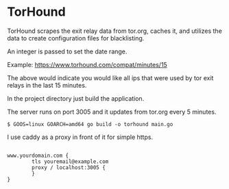 # TorHound 

TorHound scrapes the exit relay data from tor.org, caches it, and utilizes the data to create configuration files for blacklisting.

An integer is passed to set the date range.

Example: https://www.torhound.com/compat/minutes/15

The above would indicate you would like all ips that were used by tor exit relays in the last 15 minutes.

In the project directory just build the application.

The server runs on port 3005 and it updates from tor.org every 5 minutes.

```$ GOOS=linux GOARCH=amd64 go build -o torhound main.go```

I use caddy as a proxy in front of it for simple https.

```

www.yourdomain.com {
        tls youremail@example.com
        proxy / localhost:3005 {
        }
}
```
